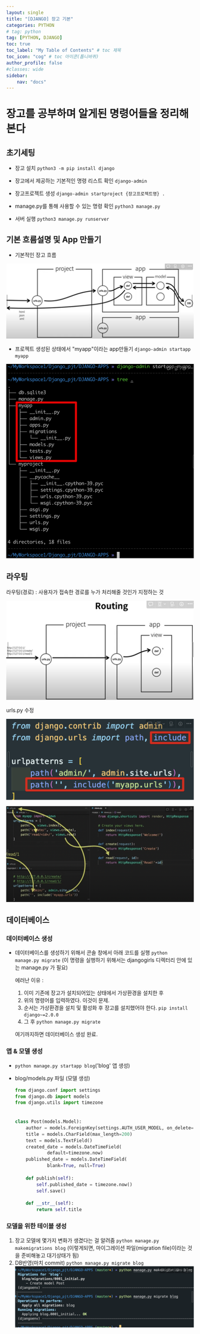 ```yaml
---
layout: single
title: "[DJANGO] 장고 기본"
categories: PYTHON
# tag: python
tag: [PYTHON, DJANGO]
toc: true
toc_label: "My Table of Contents" # toc 제목
toc_icon: "cog" # toc 아이콘(톱니바퀴)
author_profile: false
#classes: wide
sidebar:
    nav: "docs"
---
```




# 장고를 공부하며 알게된 명령어들을 정리해본다

## 초기세팅

- 장고 설치
  `python3 -m pip install django`

- 장고에서 제공하는 기본적인 명령 리스트 확인
  `django-admin`

- 장고프로젝트 생성
  `django-admin startproject {장고프로젝트명} .`

- manage.py를 통해 사용할 수 있는 명령 확인
  `python3 manage.py`

- 서버 실행
  `python3 manage.py runserver`



## 기본 흐름설명 및 App 만들기

- 기본적인 장고 흐름

![image-20220809235442992](/images/2022-08-09-1/image-20220809235442992.png)

- 프로젝트 생성된 상태에서 "myapp"이라는 app만들기
  `django-admin startapp myapp`

![image-20220809235751115](/images/2022-08-09-1/image-20220809235751115.png)



## 라우팅

라우팅(경로) : 사용자가 접속한 경로를 누가 처리해줄 것인가 지정하는 것

![image-20220809235900422](/images/2022-08-09-1/image-20220809235900422.png)

urls.py 수정

![image-20220810000029879](/images/2022-08-09-1/image-20220810000029879.png)

![image-20220810000056253](/images/2022-08-09-1/image-20220810000056253.png)



## 데이터베이스

### 데이터베이스 생성

- 데이터베이스를 생성하기 위해서 콘솔 창에서 아래 코드를 실행
  `python manage.py migrate`
  (이 명령을 실행하기 위해서는 djangogirls 디렉터리 안에 있는 manage.py 가 필요)

  
  에러난 이유 :

  1. 이미 기존에 장고가 설치되어있는 상태에서 가상환경을 설치한 후
  2. 위의 명령어를 입력하였다. 이것이 문제.
  3. 순서는 가상환경을 설치 및 활성화 후 장고를 설치했어야 한다.
     `pip install django~=2.0.0`
  4. 그 후 `python manage.py migrate`

  여기까지하면 데이터베이스 생성 완료.



### 앱 & 모델 생성

- `python manage.py startapp blog`('blog' 앱 생성)

- blog/models.py 파일 (모델 생성)
  ```python
  from django.conf import settings
  from django.db import models
  from django.utils import timezone
  
  
  class Post(models.Model):
      author = models.ForeignKey(settings.AUTH_USER_MODEL, on_delete=models.CASCADE)
      title = models.CharField(max_length=200)
      text = models.TextField()
      created_date = models.DateTimeField(
              default=timezone.now)
      published_date = models.DateTimeField(
              blank=True, null=True)
  
      def publish(self):
          self.published_date = timezone.now()
          self.save()
  
      def __str__(self):
          return self.title
  ```

  

### 모델을 위한 테이블 생성

1. 장고 모델에 몇가지 변화가 생겼다는 걸 알려줌
   `python manage.py makemigrations blog`
   (이렇게되면, 마이그레이션 파일(migration file)이라는 것을 준비해놓고 대기상태가 됨)
2. DB반영(마치 commit)
   `python manage.py migrate blog`
   ![image-20220810001401301](/images/2022-08-09-1/image-20220810001401301.png)